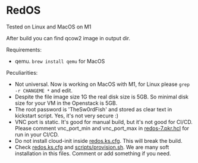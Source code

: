 # RedOS

Tested on Linux and MacOS on M1

After build you can find qcow2 image in output dir.

Requirements:

- qemu. `brew install qemu` for MacOS

Peculiarities:

- Not universal. Now is working on MacOS with M1, for Linux please `grep -r CHANGEME *` and edit.
- Despite the file image size 1G the real disk size is 5GB. So minimal disk size for your VM in the Openstack is 5GB.
- The root password is 'TheSw0rdFish' and stored as clear text in kickstart script. Yes, it's not very secure :)
- VNC port is static. It's good for manual build, but it's not good for CI/CD. Please comment vnc_port_min and vnc_port_max in [redos-7.pkr.hcl](redos-7.pkr.hcl) for run in your CI/CD.
- Do not install cloud-init inside [redos.ks.cfg](redos.ks.cfg). This will break the build.
- Check [redos.ks.cfg](redos.ks.cfg) and [scripts/provision.sh](scripts/provision.sh). We are many soft installation in this files. Comment or add something if you need.
